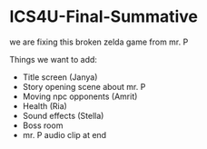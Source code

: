 # ICS4U-Final-Summative

we are fixing this broken zelda game from mr. P

Things we want to add:
- Title screen (Janya)
- Story opening scene about mr. P
- Moving npc opponents (Amrit)
- Health (Ria)
- Sound effects (Stella)
- Boss room 
- mr. P audio clip at end 
